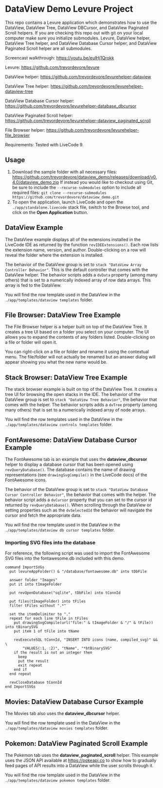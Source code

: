 # DataView Demo Levure Project

This repo contains a Levure application which demonstrates how to use
the DataView, DataView Tree, DataView DBCursor, and DataView Paginated Scroll helpers. If you are checking this repo
out with git on your local computer make sure you initialize submodules.
Levure, DataView helper, DataView Tree helper, and DataView Database
Cursor helper, and DataView Paginated Scroll helper are all submodules.

Screencast walkthrough: https://youtu.be/euIHj1Qrokk

Levure: https://github.com/trevordevore/levure

DataView helper: https://github.com/trevordevore/levurehelper-dataview

DataView Tree helper: https://github.com/trevordevore/levurehelper-dataview-tree

DataView Database Cursor helper: https://github.com/trevordevore/levurehelper-database_dbcursor

DataView Paginated Scroll helper: https://github.com/trevordevore/levurehelper-dataview_paginated_scroll

File Browser helper: https://github.com/trevordevore/levurehelper-file_browser

Requirements: Tested with LiveCode 9.

## Usage

1. Download the sample folder with all necessary files: https://github.com/trevordevore/dataview_demo/releases/download/v0.4.0/dataview_demo.zip
If instead you would like to checkout using Git, be sure to include the `--recurse-submodules` option to include all required files: `git clone --recurse-submodules https://github.com/trevordevore/dataview_demo.git`
2. To open the application, launch LiveCode and open the
`./app/standalone.livecode` stack file, switch to the Browse tool, and
click on the **Open Application** button.

## DataView Example

The DataView example displays all of the extensions installed in the
LiveCode IDE as returned by the function `revIDEExtensions()`. Each row
lists the extension name, version, and author. Double-clicking on a row
will reveal the folder where the extension is installed.

The behavior of the DataView group is set to `stack "DataView Array
Controller Behavior"`. This is the default controller that comes with
the DataView helper. The behavior scripts adds a `dvData` property
(among many others) that is set to a numerically indexed array of row
data arrays. This array is fed to the DataView.

You will find the row template used in the DataView in the
`./app/templates/dataview templates` folder.

## File Browser: DataView Tree Example

The File Browser helper is a helper built on top of the DataView Tree. It creates a tree UI based on a folder you select
on your computer. The UI allows you to expand the contents of any
folders listed. Double-clicking on a file or folder will open it.

You can right-click on a file or folder and rename it using the
contextual menu. The file/folder will not actually be renamed but an
answer dialog will appear showing you what the new name would be.

## Stack Browser: DataView Tree Example

The stack browser example is built on top of the DataView Tree. It creates a tree UI for browsing the open stacks in the IDE. The behavior of the DataView group is set to `stack "DataView Tree
Behavior"`, the behavior that comes with the helper. The behavior
scripts adds a `dvTree` property (among many others) that is set to a
numerically indexed array of node arrays.

You will find the row templates used in the DataView in the
`./app/templates/dataview controls templates` folder.

## FontAwesome: DataView Database Cursor Example

The FontAwesome tab is an example that uses the **dataview_dbcursor**
helper to display a database cursor that has been opened using
`revQueryDatabase()`. The database contains the name of drawing
representations (see `drawingSvgCompile()` in the LiveCode docs) of the
FontAwesome icons.

The behavior of the DataView group is set to `stack "DataView Database
Cursor Controller Behavior"`, the behavior that comes with the helper.
The behavior script adds a `dvCursor` property that you can set to the
cursor id returned by `revQueryDatabase()`. When scrolling through the
DataView or setting properties such as the `dvSelectedId` the behavior
will navigate the cursor and fetch the appropriate data.

You will find the row template used in the DataView in the
`./app/templates/dataview db cursor templates` folder.

### Importing SVG files into the database

For reference, the following script was used to import the FontAwesome
SVG files into the fontawesome.db included with this demo.

```
command ImportSVGs
  put levureAppFolder() & "/database/fontawesome.db" into tDbFile
  
  answer folder "Images"
  put it into tImageFolder
  
  put revOpenDatabase("sqlite", tDbFile) into tConnId
  
  put files(tImageFolder) into tFiles
  filter tFiles without ".*"
  
  set the itemDelimiter to "."
  repeat for each line tFile in tFiles
    put drawingSvgCompile(url("file:" & tImageFolder & "/" & tFile)) into tBinarySVG
    put item 1 of tFile into tName
    
    revExecuteSQL tConnId, "INSERT INTO icons (name, compiled_svg)" && \
        "VALUES(:1, :2)", "tName", "*btBinarySVG"
    if the result is not an integer then
      beep
      put the result
      exit repeat
    end if
  end repeat
  
  revCloseDatabase tConnId
end ImportSVGs
```

## Movies: DataView Database Cursor Example

The Movies tab also uses the **dataview_dbcursor** helper.

You will find the row template used in the DataView in the
`./app/templates/dataview movies templates` folder.

## Pokemon: DataView Paginated Scroll Example

The Pokemon tab uses the **dataview_paginated_scroll** helper. This example uses the JSON API available at https://pokeapi.co to show how to gradually feed pages of API results into a DataView while the user scrolls through it.

You will find the row template used in the DataView in the `./app/templates/dataview pokemon templates` folder.
